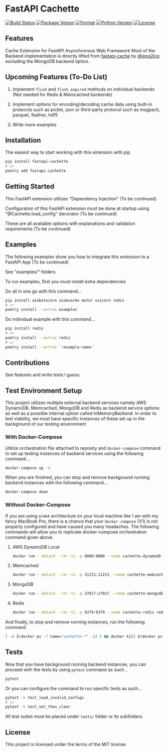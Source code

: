 # FastAPI Cachette

[![Build Status](https://travis-ci.com/aekasitt/fastapi-cachette.svg?branch=master)](https://app.travis-ci.com/github/aekasitt/fastapi-cachette)
[![Package Vesion](https://img.shields.io/pypi/v/fastapi-cachette)](https://pypi.org/project/fastapi-cachette)
[![Format](https://img.shields.io/pypi/format/fastapi-cachette)](https://pypi.org/project/fastapi-cachette)
[![Python Version](https://img.shields.io/pypi/pyversions/fastapi-cachette)](https://pypi.org/project/fastapi-cachette)
[![License](https://img.shields.io/pypi/l/fastapi-cachette)](https://pypi.org/project/fastapi-cachette)

## Features

Cache Extension for FastAPI Asynchronous Web Framework
Most of the Backend implementation is directly lifted from 
[fastapi-cache](https://github.com/long2ice/fastapi-cache) by 
[@long2ice](https://github.com/long2ice) excluding the MongoDB backend option.

## Upcoming Features (To-Do List)

1. Implement `flush` and `flush_expired` methods on individual backends 
(Not needed for Redis & Memcached backends)

2. Implement options for encoding/decoding cache data using built-in protocols such as pickle, json
or third-party protocol such as msgpack, parquet, feather, hdf5

3. Write more examples

## Installation

The easiest way to start working with this extension with pip

```bash
pip install fastapi-cachette
# or
poetry add fastapi-cachette
```

## Getting Started

This FastAPI extension utilizes "Dependency Injection" (To be continued)

Configuration of this FastAPI extension must be done at startup using "@Cachette.load_config" 
decorator (To be continued)

These are all available options with explanations and validation requirements (To be continued)

## Examples

The following examples show you how to integrate this extension to a FastAPI App (To be continued)

See "examples/" folders

To run examples, first you must install extra dependencies

Do all in one go with this command...

```bash
pip install aiobotocore aiomcache motor uvicorn redis
# or
poetry install --extras examples
```

Do individual example with this command...

```bash
pip install redis
# or
poetry install --extras redis
# or
poetry install --extras `<example-name>`
```

## Contributions

See features and write tests I guess.

## Test Environment Setup

This project utilizes multiple external backend services namely AWS DynamoDB, Memcached, MongoDB and
Redis as backend service options as well as a possible internal option called InMemoryBackend. In
order to test viability, we must have specific instances of these set up in the background of our
testing environment 

### With Docker-Compose

Utilize orchestration file attached to reposity and `docker-compose` command to set up testing 
instances of backend services using the following command...

```bash
docker-compose up -d
```

When you are finished, you can stop and remove background running backend instances with the
following command...

```bash
docker-compose down
```

### Without Docker-Compose

If you are using `arm64` architecture on your local machine like I am with my fancy MacBook Pro, 
there is a chance that your `docker-compose` (V1) is not properly configured and have caused you 
many headaches. The following commands will allow you to replicate docker-compose orchestration
command given above.


1. AWS DynamoDB Local

    ```bash
    docker run --detach --rm -ti -p 8000:8000 --name cachette-dynamodb amazon/dynamodb-local:latest
    ```

2. Memcached

    ```bash
    docker run --detach --rm -ti -p 11211:11211 --name cachette-memcached memcached:bullseye
    ```

3. MongoDB

    ```bash
    docker run --detach --rm -ti -p 27017:27017 --name cachette-mongodb mongo:latest
    ```

4. Redis

    ```bash
    docker run --detach --rm -ti -p 6379:6379 --name cachette-redis redis:bullseye
    ```

And finally, to stop and remove running instances, run the following command

```bash
[ -n $(docker ps -f name="cachette-*" -q) ] && docker kill $(docker ps -f name="cachette-*" -q)
```

## Tests

Now that you have background running backend instances, you can proceed with the tests by using
`pytest` command as such...

```bash
pytest
```

Or you can configure the command to run specific tests as such...

```bash
pytest -k test_load_invalid_configs
# or
pytest -k test_set_then_clear
```

All test suites must be placed under `tests/` folder or its subfolders.

## License

This project is licensed under the terms of the MIT license.